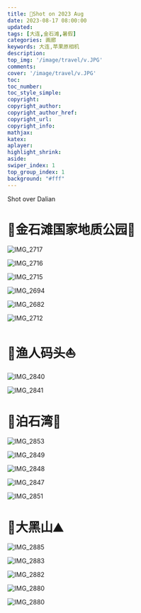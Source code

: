 ```yaml
---
title: 📸Shot on 2023 Aug
date: 2023-08-17 08:00:00
updated:
tags: [大连,金石滩,暑假]
categories: 画廊
keywords: 大连,苹果原相机
description: 
top_img: '/image/travel/v.JPG'
comments:
cover: '/image/travel/v.JPG'
toc:
toc_number:
toc_style_simple:
copyright:
copyright_author:
copyright_author_href:
copyright_url:
copyright_info:
mathjax:
katex:
aplayer:
highlight_shrink:
aside:
swiper_index: 1
top_group_index: 1
background: "#fff"
---
```


Shot over Dalian
<!-- more -->
# 📍金石滩国家地质公园🌊

![IMG_2717](/image/Travel/IMG_2717.jpeg)

![IMG_2716](/image/Travel/IMG_2716.jpeg)

![IMG_2715](/image/Travel/IMG_2715.jpeg)

![IMG_2694](/image/Travel/IMG_2694.jpeg)

![IMG_2682](/image/Travel/IMG_2682.jpeg)

![IMG_2712](/image/Travel/IMG_2712.jpeg)


# 📍渔人码头⛵️


![IMG_2840](/image/Travel/IMG_2840.jpeg)

![IMG_2841](/image/Travel/IMG_2841.jpeg)


# 📍泊石湾🐳

![IMG_2853](/image/Travel/IMG_2853.jpeg)

![IMG_2849](/image/Travel/IMG_2849.jpeg)

![IMG_2848](/image/Travel/IMG_2848.jpeg)

![IMG_2847](/image/Travel/IMG_2847.jpeg)

![IMG_2851](/image/Travel/IMG_2851.jpeg)


# 📍大黑山⛰️

![IMG_2885](/image/Travel/IMG_2885.jpeg)

![IMG_2883](/image/Travel/IMG_2883.jpeg)

![IMG_2882](/image/Travel/IMG_2882.jpeg)

![IMG_2880](/image/Travel/IMG_2881.jpeg)

![IMG_2880](/image/Travel/IMG_2880.jpeg)

